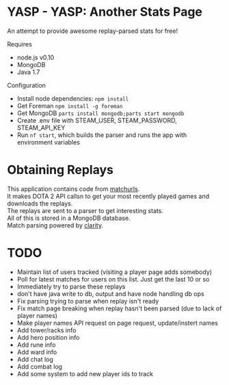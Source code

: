 YASP - YASP: Another Stats Page
====

An attempt to provide awesome replay-parsed stats for free!  

Requires

* node.js v0.10
* MongoDB
* Java 1.7

Configuration

* Install node dependencies: `npm install`
* Get Foreman `npm install -g foreman`
* Get MongoDB `parts install mongodb;parts start mongodb`
* Create .env file with STEAM_USER, STEAM_PASSWORD, STEAM_API_KEY
* Run `nf start`, which builds the parser and runs the app with environment variables

Obtaining Replays
====
This application contains code from [matchurls](https://rjackson.me/tools/matchurls).  
It makes DOTA 2 API callsn to get your most recently played games and downloads the replays.  
The replays are sent to a parser to get interesting stats.  
All of this is stored in a MongoDB database.  
Match parsing powered by [clarity](https://github.com/skadistats/clarity).  

TODO
====
* Maintain list of users tracked (visiting a player page adds somebody)
* Poll for latest matches for users on this list.  Just get the last 10 or so
* Immediately try to parse these replays
* don't have java write to db, output and have node handling db ops
* Fix parsing trying to parse when replay isn't ready
* Fix match page breaking when replay hasn't been parsed (due to lack of player names)
* Make player names API request on page request, update/instert names
* Add tower/racks info
* Add hero position info
* Add rune info
* Add ward info
* Add chat log
* Add combat log
* Add some system to add new player ids to track